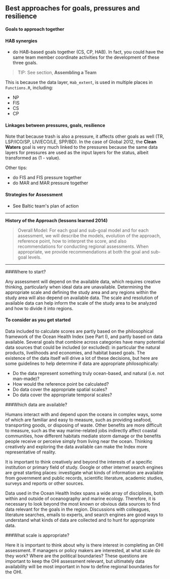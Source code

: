  ## Best approaches for goals, pressures and resilience

<!--- See GitHub issue #100 --->

 #### Goals to approach together

 #### HAB synergies

- do HAB-based goals together (CS, CP, HAB). In fact, you could have the same team member coordinate activities for the development of these three goals.

> TIP: See section, **Assembling a Team**

This is because the data layer, `Hab_extent`, is used in multiple places in `Functions.R`, including:

* NP
* FIS
* CS
* CP

#### Linkages between pressures, goals, resilience

Note that because trash is also a pressure, it affects other goals as well (TR, LSP/ICO/SP, LIV/ECO/LE, SPP/BD). In the case of Global 2012, the **Clean Waters** goal is very much linked to the pressures because the same data layers for pressures are used as the input layers for the status, albeit transformed as (1 - value).

Other tips:

- do FIS and FIS pressure together
- do MAR and MAR pressure together

#### Strategies for Assessment

- See Baltic team's plan of action

****

 **History of the Approach (lessons learned 2014)**
 <!---Taken from Conceptual Guide v2--->

>Overall Model:
For each goal and sub-goal model and for each assessment, we will describe the models, evolution of the approach, reference point, how to interpret the score, and also recommendations for conducting regional assessments. When appropriate, we provide recommendations at both the goal and sub-goal levels.

****
<!---Duplicate from from Conceptual Guide--->

###Where to start?

Any assessment will depend on the available data, which requires creative thinking, particularly when ideal data are unavailable. Determining the appropriate scale and defining the study area and any regions within the study area will also depend on available data. The scale and resolution of available data can help inform the scale of the study area to be analyzed and how to divide it into regions.

#### To consider as you get started

Data included to calculate scores are partly based on the philosophical framework of the Ocean Health Index (see Part I), and partly based on data available. Several goals that combine across categories have many potential data sources that could be included (or excluded): in particular the natural products, livelihoods and economies, and habitat based goals. The existence of the data itself will drive a lot of these decisions, but here are some guidelines to help determine if data are appropriate philosophically:

* Do the data represent something truly ocean-based, and natural (i.e. not man-made)?
* How would the reference point be calculated?
* Do data cover the appropriate spatial scales?
* Do data cover the appropriate temporal scales?

###Which data are available?

Humans interact with and depend upon the oceans in complex ways, some of which are familiar and easy to measure, such as providing seafood, transporting goods, or disposing of waste. Other benefits are more difficult to measure, such as the way marine-related jobs indirectly affect coastal communities, how different habitats mediate storm damage or the benefits people receive or perceive simply from living near the ocean. Thinking creatively and exploring the data available can make the Index more representative of reality.

It is important to think creatively and beyond the interests of a specific institution or primary field of study. Google or other internet search engines are great starting places: investigate what kinds of information are available from government and public records, scientific literature, academic studies, surveys and reports or other sources.

Data used in the Ocean Health Index spans a wide array of disciplines, both within and outside of oceanography and marine ecology. Therefore, it is necessary to look beyond the most known or obvious data sources to find data relevant for the goals in the region. Discussions with colleagues, literature searches, emails to experts, and search engines are good ways to understand what kinds of data are collected and to hunt for appropriate data.

###What scale is appropriate?

Here it is important to think about why is there interest in completing an OHI assessment. If managers or policy makers are interested, at what scale do they work? Where are the political boundaries? These questions are important to keep the OHI assessment relevant, but ultimately data availability will be most important in how to define regional boundaries for the OHI.
